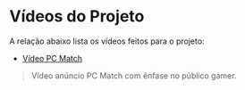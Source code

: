 # Vídeos do Projeto
A relação abaixo lista os vídeos feitos para o projeto:
 - [Vídeo PC Match](/docs/04%20-%20video/PC%20Match.mp4)

> Vídeo anúncio PC Match com ênfase no público gamer.

